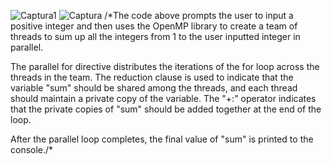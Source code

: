 
![Captura1](https://user-images.githubusercontent.com/93000699/234049493-3dbad24d-1ead-4a5c-ae1f-0cea88115951.PNG)
![Captura](https://user-images.githubusercontent.com/93000699/234049501-4b54d825-1b55-477c-9793-5154bbf248e5.PNG)
/*The code above prompts the user to input a positive integer and then uses the OpenMP library to create a team of threads to sum up all the integers from 1 to the user inputted integer in parallel.

The parallel for directive distributes the iterations of the for loop across the threads in the team. The reduction clause is used to indicate that the variable "sum" should be shared among the threads, and each thread should maintain a private copy of the variable. The "+:" operator indicates that the private copies of "sum" should be added together at the end of the loop.

After the parallel loop completes, the final value of "sum" is printed to the console./*
